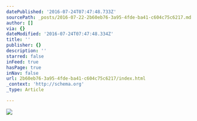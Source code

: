 ```yaml
---
datePublished: '2016-07-24T07:47:48.733Z'
sourcePath: _posts/2016-07-22-2b60eb76-3a95-4fde-ba41-c604c75c6217.md
author: []
via: {}
dateModified: '2016-07-24T07:47:48.334Z'
title: ''
publisher: {}
description: ''
starred: false
inFeed: true
hasPage: true
inNav: false
url: 2b60eb76-3a95-4fde-ba41-c604c75c6217/index.html
_context: 'http://schema.org'
_type: Article

---
```

![](https://the-grid-user-content.s3-us-west-2.amazonaws.com/2229ceb9-8ef8-44e8-8e24-58f6714f992b.jpg)